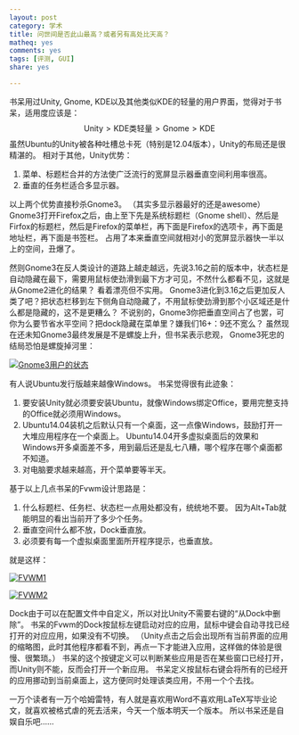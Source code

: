 ```yaml
---
layout: post 
category: 学术
title: 问世间是否此山最高？或者另有高处比天高？
matheq: yes
comments: yes
tags: [评测, GUI]
share: yes

---
```



书呆用过Unity, Gnome, KDE以及其他类似KDE的轻量的用户界面，觉得对于书呆，适用度应该是：
$$\text{Unity} > \text{KDE类轻量} > \text{Gnome} > \text{KDE}$$
虽然Ubuntu的Unity被各种吐槽总卡死（特别是12.04版本），Unity的布局还是很精湛的。
相对于其他，Unity优势：

1. 菜单、标题栏合并的方法使广泛流行的宽屏显示器垂直空间利用率很高。
2. 垂直的任务栏适合多显示器。

以上两个优势直接秒杀Gnome3。
（其实多显示器最好的还是awesome）
Gnome3打开Firefox之后，由上至下先是系统标题栏（Gnome shell）、然后是Firfox的标题栏，然后是Firefox的菜单栏，再下面是Firefox的选项卡，再下面是地址栏，再下面是书签栏。
占用了本来垂直空间就相对小的宽屏显示器快一半以上的空间，丑爆了。

然则Gnome3在反人类设计的道路上越走越远，先说3.16之前的版本中，状态栏是自动隐藏在最下，需要用鼠标使劲滑到最下方才可见，不然什么都看不见，这就是从Gnome2进化的结果？
看着漂亮但不实用。
Gnome3进化到3.16之后更加反人类了吧？把状态栏移到左下侧角自动隐藏了，不用鼠标使劲滑到那个小区域还是什么都是隐藏的，这不是更糟么？
不说别的，Gnome3你把垂直空间占了也罢，可你为么要节省水平空间？把dock隐藏在菜单里？嫌我们16+：9还不宽么？
虽然现在还未知Gnome3最终发展是不是螺旋上升，但书呆表示悲观，
Gnome3死忠的结局恐怕是螺旋掉河里：

<a class="fancybox" rel="gallery1" href="http://ww3.sinaimg.cn/large/6927e7a5gw1et4vxcd6y7g208b08bkjl.gif" title="Gnome3用户的状态"><img src="http://ww3.sinaimg.cn/large/6927e7a5gw1et4vxcd6y7g208b08bkjl.gif" alt="Gnome3用户的状态" /></a>

有人说Ubuntu发行版越来越像Windows。
书呆觉得很有此迹象：

1. 要安装Unity就必须要安装Ubuntu，就像Windows绑定Office，要用完整支持的Office就必须用Windows。
2. Ubuntu14.04装机之后默认只有一个桌面，这一点像Windows，鼓励打开一大堆应用程序在一个桌面上。
Ubuntu14.04开多虚拟桌面后的效果和Windows开多桌面差不多，用到最后还是乱七八糟，哪个程序在哪个桌面都不知道。
3. 对电脑要求越来越高，开个菜单要等半天。

基于以上几点书呆的Fvwm设计思路是：

1. 什么标题栏、任务栏、状态栏一点用处都没有，统统地不要。
因为Alt+Tab就能明显的看出当前开了多少个任务。
2. 垂直空间什么都不放，Dock垂直放。
3. 必须要有每一个虚拟桌面里面所开程序提示，也垂直放。

就是这样：

<a class="fancybox" rel="gallery2" href="http://ww4.sinaimg.cn/large/61dccbaajw1et9tpzipbmj211y0lcdnu.jpg" title="FVWM1"><img src="http://ww4.sinaimg.cn/large/61dccbaajw1et9tpzipbmj211y0lcdnu.jpg" alt="FVWM1" /></a>

<a class="fancybox" rel="gallery2" href="http://ww4.sinaimg.cn/large/61dccbaajw1et9tq1m1wdj211y0lc10s.jpg" title="FVWM2"><img src="http://ww4.sinaimg.cn/large/61dccbaajw1et9tq1m1wdj211y0lc10s.jpg" alt="FVWM2" /></a>

Dock由于可以在配置文件中自定义，所以对比Unity不需要右键的“从Dock中删除”。
书呆的Fvwm的Dock按鼠标左键启动对应的应用，鼠标中键会自动寻找已经打开的对应应用，如果没有不切换。
（Unity点击之后会出现所有当前界面的应用的缩略图，此时其他程序都看不到，再点一下才能进入应用，这样做的体验是很慢、很繁琐。）
书呆的这个按键定义可以判断某些应用是否在某些窗口已经打开，而Unity则不能，反而会打开一个新应用。
书呆定义按鼠标右键会将所有的已经开的应用挪动到当前桌面上，这方便同时处理该类应用，不用一个个去找。

一万个读者有一万个哈姆雷特，有人就是喜欢用Word不喜欢用LaTeX写毕业论文，就喜欢被格式虐的死去活来，今天一个版本明天一个版本。
所以书呆还是自娱自乐吧……
